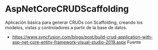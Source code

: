 # AspNetCoreCRUDScaffolding
Aplicación básica para generar CRUDs con Scaffolding, creando los modelos, vistas y controladores a partir de la base de datos.


- https://www.syncfusion.com/blogs/post/build-crud-application-with-asp-net-core-entity-framework-visual-studio-2019.aspx
Fuente
